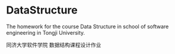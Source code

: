 # DataStructure
The homework for the course Data Structure in school of software engineering in Tongji University.

同济大学软件学院 数据结构课程设计作业
